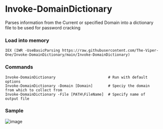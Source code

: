 # Invoke-DomainDictionary
Parses information from the Current or specified Domain into a dictionary file to be used for password cracking


### Load into memory
```
IEX (IWR -UseBasicParsing https://raw.githubusercontent.com/The-Viper-One/Invoke-DomainDictionary/main/Invoke-DomainDictionary)
```

### Commands
```
Invoke-DomainDictionary                        # Run with default options
Invoke-DomainDictionary -Domain [Domain]       # Speciy the domain from which to collect from
Invoke-DomainDictionary -File [PATH\FileName]  # Specify name of output file
```


### Sample

![image](https://user-images.githubusercontent.com/68926315/233142893-42ee5835-02d9-44d6-80e1-94356df4a954.png)
